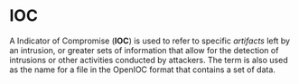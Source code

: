 # IOC

A Indicator of Compromise (**IOC**) is used to refer to specific _artifacts_ left by an intrusion, or greater sets of information that allow for the detection of intrusions or other activities conducted by attackers.
The term is also used as the name for a file in the OpenIOC format that contains a set of data.
